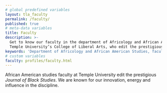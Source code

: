 ```yaml
---
# global predefined variables
layout: tla_faculty
permalink: /faculty/
published: true
# meta-data variables
title: Faculty
description: >-
  Get to know our faculty in the department of Africology and African American Studies at
  Temple University’s College of Liberal Arts, who edit the prestigious Journal of Black Studies.
keywords: 'Department of Africology and African American Studies, faculty, Journal of Black Studies'
# custom variables
faculty: profiles/faculty.html
---
```

African American studies faculty at Temple University edit the prestigious *Journal of Black Studies*. We are known for our innovation, energy and influence in the discipline.
